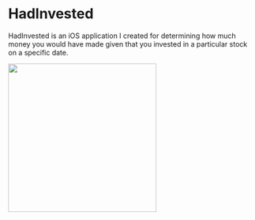 # HadInvested

HadInvested is an iOS application I created for determining how much money you would have made given that you invested in a particular stock on a specific date.

<img src="hadinvested_demo.gif?raw=true" width="300px">

